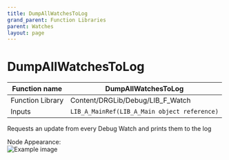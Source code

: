 ```yaml
---
title: DumpAllWatchesToLog
grand_parent: Function Libraries
parent: Watches
layout: page
---
```


# DumpAllWatchesToLog

| Function name | DumpAllWatchesToLog |
| --- | --- |
| Function Library | Content/DRGLib/Debug/LIB_F_Watch |
| Inputs | `LIB_A_MainRef(LIB_A_Main object reference)` |

Requests an update from every Debug Watch and prints them to the log

Node Appearance:  
![Example image](/DRGLib/Media/FullDocs/FunctionLibs/Watch/DumpAllWatchesToLogImage.png)
